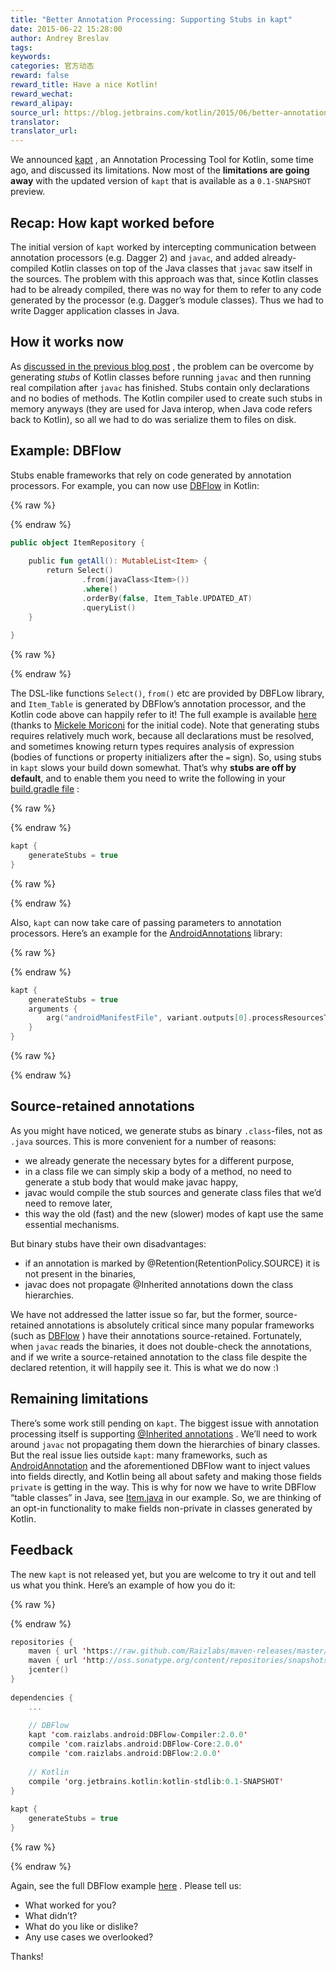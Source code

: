 ```yaml
---
title: "Better Annotation Processing: Supporting Stubs in kapt"
date: 2015-06-22 15:28:00
author: Andrey Breslav
tags:
keywords:
categories: 官方动态
reward: false
reward_title: Have a nice Kotlin!
reward_wechat:
reward_alipay:
source_url: https://blog.jetbrains.com/kotlin/2015/06/better-annotation-processing-supporting-stubs-in-kapt/
translator:
translator_url:
---
```


We announced [kapt](http://blog.jetbrains.com/kotlin/2015/05/kapt-annotation-processing-for-kotlin/) , an Annotation Processing Tool for Kotlin, some time ago, and discussed its limitations. Now most of the <strong>limitations are going away</strong> with the updated version of `kapt` that is available as a `0.1-SNAPSHOT` preview.<span id="more-2385"></span>
## Recap: How kapt worked before

The initial version of `kapt` worked by intercepting communication between annotation processors (e.g. Dagger 2) and `javac`, and added already-compiled Kotlin classes on top of the Java classes that `javac` saw itself in the sources. The problem with this approach was that, since Kotlin classes had to be already compiled, there was no way for them to refer to any code generated by the processor (e.g. Dagger’s module classes). Thus we had to write Dagger application classes in Java.
## How it works now

As [discussed in the previous blog post](http://blog.jetbrains.com/kotlin/2015/05/kapt-annotation-processing-for-kotlin/) , the problem can be overcome by generating <em>stubs</em> of Kotlin classes before running `javac` and then running real compilation after `javac` has finished. Stubs contain only declarations and no bodies of methods. The Kotlin compiler used to create such stubs in memory anyways (they are used for Java interop, when Java code refers back to Kotlin), so all we had to do was serialize them to files on disk.
## Example: DBFlow

Stubs enable frameworks that rely on code generated by annotation processors. For example, you can now use [DBFlow](https://github.com/Raizlabs/DBFlow) in Kotlin:

{% raw %}
<p></p>
{% endraw %}

```kotlin
public object ItemRepository {
 
    public fun getAll(): MutableList<Item> {
        return Select()
                .from(javaClass<Item>())
                .where()
                .orderBy(false, Item_Table.UPDATED_AT)
                .queryList()
    }
 
}
```

{% raw %}
<p></p>
{% endraw %}

The DSL-like functions `Select()`, `from()` etc are provided by DBFLow library, and `Item_Table` is generated by DBFlow’s annotation processor, and the Kotlin code above can happily refer to it!
The full example is available [here](https://github.com/yanex/kotlin-poc) (thanks to [Mickele Moriconi](https://github.com/mickele) for the initial code).
Note that generating stubs requires relatively much work, because all declarations must be resolved, and sometimes knowing return types requires analysis of expression (bodies of functions or property initializers after the `=` sign). So, using stubs in `kapt` slows your build down somewhat. That’s why <strong>stubs are off by default</strong>, and to enable them you need to write the following in your [build.gradle file](https://github.com/yanex/kotlin-poc/blob/master/app/build.gradle#L41) :

{% raw %}
<p></p>
{% endraw %}

```kotlin
kapt {
    generateStubs = true
}
```

{% raw %}
<p></p>
{% endraw %}

Also, `kapt` can now take care of passing parameters to annotation processors. Here’s an example for the [AndroidAnnotations](http://androidannotations.org/) library:

{% raw %}
<p></p>
{% endraw %}

```kotlin
kapt {
    generateStubs = true
    arguments {
        arg("androidManifestFile", variant.outputs[0].processResourcesTask.manifestFile)
    }
}
```

{% raw %}
<p></p>
{% endraw %}

## Source-retained annotations

As you might have noticed, we generate stubs as binary `.class`-files, not as `.java` sources. This is more convenient for a number of reasons:

* we already generate the necessary bytes for a different purpose,
* in a class file we can simply skip a body of a method, no need to generate a stub body that would make javac happy,
* javac would compile the stub sources and generate class files that we’d need to remove later,
* this way the old (fast) and the new (slower) modes of kapt use the same essential mechanisms.

But binary stubs have their own disadvantages:

* if an annotation is marked by @Retention(RetentionPolicy.SOURCE) it is not present in the binaries,
* javac does not propagate @Inherited annotations down the class hierarchies.

We have not addressed the latter issue so far, but the former, source-retained annotations is absolutely critical since many popular frameworks (such as [DBFlow](https://github.com/Raizlabs/DBFlow) ) have their annotations source-retained. Fortunately, when `javac` reads the binaries, it does not double-check the annotations, and if we write a source-retained annotation to the class file despite the declared retention, it will happily see it. This is what we do now <img alt=":)" class="wp-smiley" data-recalc-dims="1" src="https://i2.wp.com/blog.jetbrains.com/kotlin/wp-includes/images/smilies/simple-smile.png?w=640&amp;ssl=1" style="height: 1em; max-height: 1em;"/>
## Remaining limitations

There’s some work still pending on `kapt`.
The biggest issue with annotation processing itself is supporting [@Inherited annotations](http://docs.oracle.com/javase/8/docs/api/java/lang/annotation/Inherited.html) . We’ll need to work around `javac` not propagating them down the hierarchies of binary classes.
But the real issue lies outside `kapt`: many frameworks, such as [AndroidAnnotation](http://androidannotations.org/) and the aforementioned DBFlow want to inject values into fields directly, and Kotlin being all about safety and making those fields `private` is getting in the way. This is why for now we have to write DBFlow “table classes” in Java, see [Item.java](https://github.com/yanex/kotlin-poc/blob/master/app/src/main/java/mobi/porquenao/poc/kotlin/core/Item.java) in our example.
So, we are thinking of an opt-in functionality to make fields non-private in classes generated by Kotlin.
## Feedback

The new `kapt` is not released yet, but you are welcome to try it out and tell us what you think. Here’s an example of how you do it:

{% raw %}
<p></p>
{% endraw %}

```kotlin
repositories {
    maven { url 'https://raw.github.com/Raizlabs/maven-releases/master/releases' }
    maven { url 'http://oss.sonatype.org/content/repositories/snapshots' }
    jcenter()
}
 
dependencies {
    ...
 
    // DBFlow
    kapt 'com.raizlabs.android:DBFlow-Compiler:2.0.0'
    compile 'com.raizlabs.android:DBFlow-Core:2.0.0'
    compile 'com.raizlabs.android:DBFlow:2.0.0'
 
    // Kotlin
    compile 'org.jetbrains.kotlin:kotlin-stdlib:0.1-SNAPSHOT'
}
 
kapt {
    generateStubs = true
}
```

{% raw %}
<p></p>
{% endraw %}

Again, see the full DBFlow example [here](https://github.com/yanex/kotlin-poc) .
Please tell us:

* What worked for you?
* What didn’t?
* What do you like or dislike?
* Any use cases we overlooked?

Thanks!
